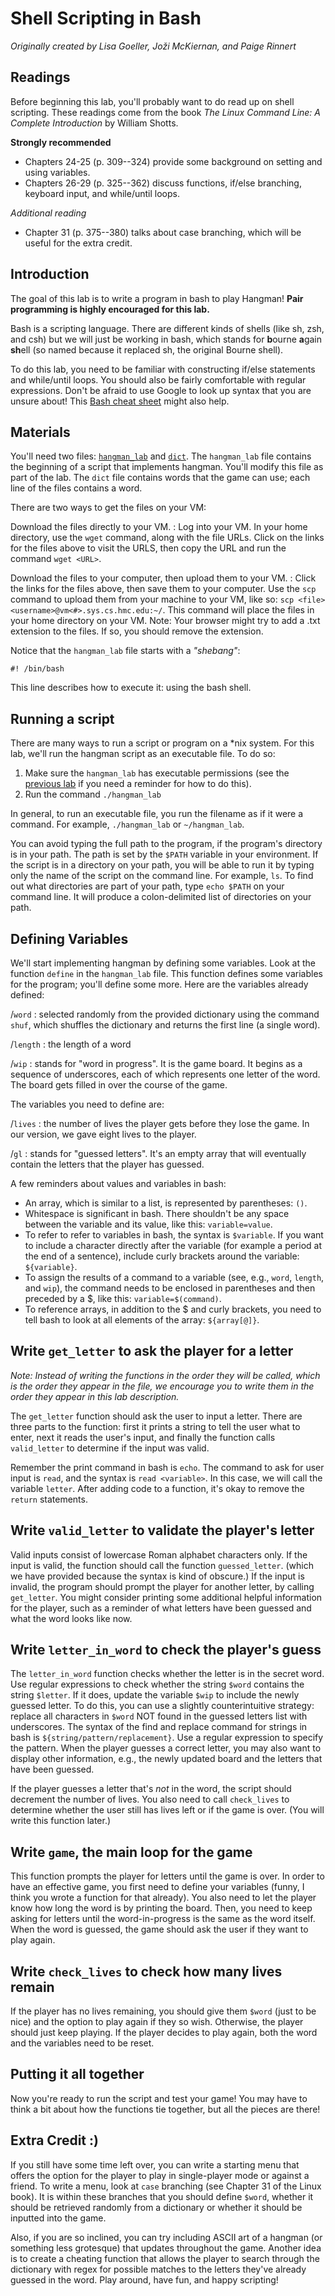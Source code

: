 [Hangman]: http://www.cs.hmc.edu/courses/2014/fall/sysadmin/hangman_lab
[Dictionary]: http://www.cs.hmc.edu/courses/2014/fall/sysadmin/dict
[Permissions]: https:www.cs.hmc.edu/courses/2014/fall/sysadmin/linux_basics2.html

# Shell Scripting in Bash
*Originally created by Lisa Goeller, Joži McKiernan, and Paige Rinnert*

<!--
## TODO
  - Double-check readings
-->

## Readings

Before beginning this lab, you'll probably want to do read up on shell
scripting. These readings come from the book *The Linux Command Line: A Complete
Introduction* by William Shotts.

**Strongly recommended**

  - Chapters 24-25 (p. 309--324) provide some background on setting and using 
    variables.
  - Chapters 26-29 (p. 325--362) discuss functions, if/else branching, keyboard 
    input, and while/until loops.

*Additional reading*

  - Chapter 31 (p. 375--380) talks about case branching, which will be useful 
    for the extra credit.

## Introduction

The goal of this lab is to write a program in bash to play Hangman! **Pair
programming is highly encouraged for this lab.** 

Bash is a scripting language. There are different kinds of shells (like sh, zsh,
and csh) but we will just be working in bash, which stands for **b**ourne
**a**gain **sh**ell (so named because it replaced sh, the original Bourne
shell).

To do this lab, you need to be familiar with constructing if/else statements and
while/until loops. You should also be fairly comfortable with regular
expressions. Don't be afraid to use Google to look up syntax that you are unsure
about! This [Bash cheat sheet](http://www.johnstowers.co.nz/blog/pages/bash-cheat-sheet.html) might also help.

## Materials

You'll need two files: [`hangman_lab`][Hangman] and [`dict`][Dictionary].  The
`hangman_lab` file contains the beginning of a script that implements hangman.
You'll modify this file as part of the lab. The `dict` file contains words that
the game can use; each line of the files contains a word.

There are two ways to get the files on your VM:

Download the files directly to your VM.
  : Log into your VM. In your home directory, use the `wget` command, along with
    the file URLs. Click on the links for the files above to visit the URLS, then
    copy the URL and run the command `wget <URL>`.

Download the files to your computer, then upload them to your VM.
  : Click the links for the files above, then save them to your computer. Use
    the `scp` command to upload them from your machine to your VM, like so: `scp
    <file> <username>@vm<#>.sys.cs.hmc.edu:~/`. This command will place the
    files in your home directory on your VM. Note: Your browser might try to add
    a .txt extension to the files. If so, you should remove the extension.

Notice that the `hangman_lab` file starts with a *"shebang"*:
```
#! /bin/bash
```
This line describes how to execute it: using the bash shell.

## Running a script

There are many ways to run a script or program on a *nix system. For this lab,
we'll run the hangman script as an executable file. To do so:

   1. Make sure the `hangman_lab` has executable permissions (see the [previous
   lab][Permissions] if you need a reminder for how to do this).
   1. Run the command `./hangman_lab`

In general, to run an executable file, you run the filename as if it were a
command. For example, `./hangman_lab` or `~/hangman_lab`. 

You can avoid typing the full path to the program, if the program's directory 
is in your path. The path is set by the `$PATH` variable in your environment. 
If the script is in a directory on your path, you will be able to run it by 
typing only the name of the script on the command line. For example, `ls`. 
To find out what directories are part of your path, type `echo $PATH` on
your command line. It will produce a colon-delimited list of directories
on your path. 

<!--
Throughout the process of writing the script, you can check periodically
that it is working by running it and seeing if the behavior is what you
expected. Be sure that any incomplete lines of code are commented out so
they don't return errors. Feel free to add print statements throughout
to help with debugging.
-->

## Defining Variables

We'll start implementing hangman by defining some variables. Look at the
function `define` in the `hangman_lab` file. This function defines some
variables for the program; you'll define some more. Here are the variables
already defined:

\/`word`
  : selected randomly from the provided dictionary using the command `shuf`,
    which shuffles the dictionary and returns the first line (a single word).

\/`length`
  : the length of a word

\/`wip`
  : stands for "word in progress". It is the game board. It begins as a sequence
    of underscores, each of which represents one letter of the word. The board
    gets filled in over the course of the game.

The variables you need to define are:

\/`lives`
  : the number of lives the player gets before they lose the game. In our
    version, we gave eight lives to the player. 

\/`gl`
  : stands for "guessed letters". It's an empty array that will
    eventually contain the letters that the player has guessed.

A few reminders about values and variables in bash:

  - An array, which is similar to a list, is represented by parentheses: `()`.
  - Whitespace is significant in bash. There shouldn't be any space between the 
    variable and its value, like this: `variable=value`.
  - To refer to refer to variables in bash, the syntax is `$variable`. If you 
    want to include a character directly after the variable (for
    example a period at the end of a sentence), include curly brackets
    around the variable: `${variable}`. 
  - To assign the results of a command to a variable (see, e.g., `word`, 
    `length`, and `wip`), the command needs to be enclosed in parentheses and 
    then preceded by a \$, like this: `variable=$(command)`.
  - To reference arrays, in addition to the \$ and curly brackets, you need to 
    tell bash to look at all elements of the array: `${array[@]}`. 

## Write `get_letter` to ask the player for a letter
_Note: Instead of writing the functions in the order they
will be called, which is the order they appear in the file, we encourage you to
write them in the order they appear in this lab description._

The `get_letter` function should ask the user to input a letter. There are three
parts to the function: first it prints a string to tell the user what to enter,
next it reads the user's input, and finally the function calls
`valid_letter` to determine if the input was valid.

Remember the print command in bash is `echo`. The command to ask for
user input is `read`, and the syntax is `read <variable>`. In this case,
we will call the variable `letter`. After adding code to a function,
it's okay to remove the `return` statements.

## Write `valid_letter` to validate the player's letter

Valid inputs consist of lowercase Roman alphabet characters only. If the
input is valid, the function should call the function `guessed_letter`.
(which we have provided because the syntax is kind of obscure.) If the input is 
invalid, the program should prompt the player for another letter, by calling 
`get_letter`. You might consider printing some additional helpful information 
for the player, such as a reminder of what letters have been guessed and what 
the word looks like now. 

<!--
## Write `guessed_letter` to check if the player's guess is new

We wrote this function, `guessed_letter`, for you because the syntax is
bizarre. The goal of this function is to check if the user has already
guessed the letter. If the user has guessed it, the function returns to
`get_letter` to ask for a different letter. If not, the function adds
the letter to the array `gl` which contains guessed letters, and it
calls `letter_in_word` to determine whether the letter is in the word.
-->

## Write `letter_in_word` to check the player's guess

The `letter_in_word` function checks whether the letter is in the secret word.
Use regular expressions to check whether the string `$word` contains the string
`$letter`. If it does, update the variable `$wip` to include the newly guessed
letter. To do this, you can use a slightly counterintuitive strategy: replace
all characters in `$word` NOT found in the guessed letters list with
underscores. The syntax of the find and replace command for strings in bash is
`${string/pattern/replacement}`. Use a regular expression to specify the 
pattern. When the player guesses a correct letter, you may also want to display
other information, e.g., the newly updated board and the letters that have been 
guessed.

If the player guesses a letter that's *not* in the word, the script should
decrement the number of lives.  You also need to call `check_lives` to determine
whether the user still has lives left or if the game is over. (You will write
this function later.)

## Write `game`, the main loop for the game

This function prompts the player for letters until the game is over. In order to
have an effective game, you first need to define your variables (funny, I think
you wrote a function for that already). You also need to let the player know how
long the word is by printing the board. Then, you need to keep asking for
letters until the word-in-progress is the same as the word itself. When the word
is guessed, the game should ask the user if they want to play again. 

## Write `check_lives` to check how many lives remain

If the player has no lives remaining, you should give them `$word` (just to be
nice) and the option to play again if they so wish. Otherwise, the player should
just keep playing. If the player decides to play again, both the word and the
variables need to be reset.

## Putting it all together

Now you're ready to run the script and test your game! You may have to think a
bit about how the functions tie together, but all the pieces are there!

## Extra Credit :)

If you still have some time left over, you can write a starting menu
that offers the option for the player to play in single-player mode or
against a friend. To write a menu, look at `case` branching (see Chapter
31 of the Linux book). It is within these branches that you should
define `$word`, whether it should be retrieved randomly from a
dictionary or whether it should be inputted into the game.

Also, if you are so inclined, you can try including ASCII art of a
hangman (or something less grotesque) that updates throughout the game.
Another idea is to create a cheating function that allows the player to
search through the dictionary with regex for possible matches to the
letters they've already guessed in the word. Play around, have fun, and
happy scripting!

